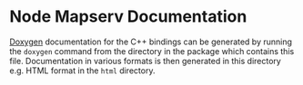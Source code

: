 # Node Mapserv Documentation

[Doxygen](http://www.doxygen.org) documentation for the C++ bindings
can be generated by running the `doxygen` command from the directory
in the package which contains this file. Documentation in various
formats is then generated in this directory e.g. HTML format in the
`html` directory.
